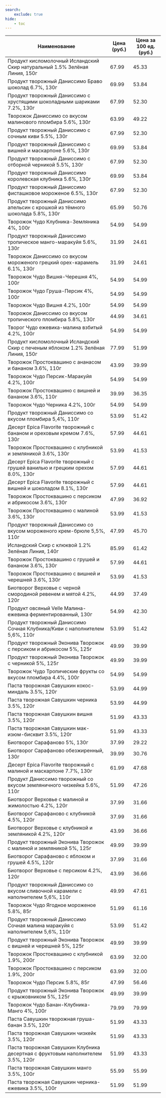 ```yaml
---
search:
    exclude: true
hide:
    - toc
---
```


| Наименование | Цена (руб.) | Цена за 100 ед. (руб.) |
| -- | -- | -- |
| Продукт кисломолочный Исландский Скир натуральный 1.5% Зелёная Линия, 150г | 67.99 | 45.33 |
| Продукт творожный Даниссимо Браво шоколад 6.7%, 130г | 69.99 | 53.84 |
| Продукт творожный Даниссимо с хрустящими шоколадными шариками 7.2%, 130г | 67.99 | 52.30 |
| Творожок Даниссимо со вкусом малинового пломбира 5.6%, 130г | 63.99 | 49.22 |
| Продукт творожный Даниссимо с сочным киви 5.5%, 130г | 67.99 | 52.30 |
| Продукт творожный Даниссимо с вишней и маскарпоне 5.6%, 130г | 69.99 | 53.84 |
| Продукт творожный Даниссимо с отборной черникой 5.5%, 130г | 67.99 | 52.30 |
| Продукт творожный Даниссимо королевская клубника 5.6%, 130г | 69.99 | 53.84 |
| Продукт творожный Даниссимо фисташковое мороженое 6.5%, 130г | 67.99 | 52.30 |
| Продукт творожный Даниссимо апельсин с крошкой из тёмного шоколада 5.8%, 130г | 65.99 | 50.76 |
| Творожок Чудо Клубника-Земляника 4%, 100г | 54.99 | 54.99 |
| Продукт творожный Даниссимо тропическое манго-маракуйя 5.6%, 130г | 31.99 | 24.61 |
| Творожок Даниссимо со вкусом мороженого грецкий орех-карамель 6.1%, 130г | 31.99 | 24.61 |
| Творожок Чудо Вишня-Черешня 4%, 100г | 54.99 | 54.99 |
| Творожок Чудо Груша-Персик 4%, 100г | 54.99 | 54.99 |
| Творожок Чудо Вишня 4.2%, 100г | 54.99 | 54.99 |
| Творожок Даниссимо со вкусом тропического пломбира 5.8%, 130г | 44.99 | 34.61 |
| Творог Чудо ежевика-малина взбитый 4.2%, 100г | 54.99 | 54.99 |
| Продукт кисломолочный Исландский Скир с печеным яблоком 1.2% Зелёная Линия, 150г | 77.99 | 51.99 |
| Творожок Простоквашино с ананасом и бананом 3.6%, 110г | 43.99 | 39.99 |
| Творожок Чудо Персик-Маракуйя 4.2%, 100г | 54.99 | 54.99 |
| Творожок Простоквашино с вишней и бананом 3.6%, 110г | 39.99 | 36.35 |
| Творожок Чудо Черника 4.2%, 100г | 54.99 | 54.99 |
| Продукт творожный Даниссимо со вкусом пломбира 5,4%, 110г | 53.99 | 51.42 |
| Десерт Epica Flavorite творожный с бананом и ореховым кремом 7.6%, 130г | 57.99 | 44.61 |
| Творожок Простоквашино с клубникой и земляникой 3.6%, 130г | 53.99 | 41.53 |
| Десерт Epica Flavorite творожный с грушей ванилью и грецким орехом 8.0%, 130г | 57.99 | 44.61 |
| Десерт Epica Flavorite творожный с вишней и шоколадом 8.1%, 130г | 57.99 | 44.61 |
| Творожок Простоквашино с персиком и абрикосом 3.6%, 130г | 47.99 | 36.92 |
| Творожок Простоквашино с малиной 3.6%, 130г | 53.99 | 41.53 |
| Продукт творожный Даниссимо со вкусом мороженого крем-брюле 5,5%, 110г | 47.99 | 45.70 |
| Исландский Скир с клюквой 1.2% Зелёная Линия, 140г | 85.99 | 61.42 |
| Творожок Простоквашино с грушей и бананом 3.6%, 130г | 57.99 | 44.61 |
| Творожок Простоквашино с вишней и черешней 3.6%, 130г | 53.99 | 41.53 |
| Биотворог Верховье с черной смородиной ревенем и мятой 4.2%, 120г | 44.99 | 37.49 |
| Продукт овсяный Velle Малина-ежевика ферментированный, 130г | 54.99 | 42.30 |
| Продукт творожный Даниссимо Сочная Клубника/Киви с наполнителем 5,6%, 110г | 53.99 | 51.42 |
| Продукт творожный Эконива Творожок с персиком и абрикосом 5%, 125г | 49.99 | 39.99 |
| Продукт творожный Эконива Творожок с черникой 5%, 125г | 49.99 | 39.99 |
| Творожок Чудо Тропические фрукты со вкусом пломбира 4.4%, 100г | 54.99 | 54.99 |
| Паста творожная Савушкин кокос-миндаль 3.5%, 120г | 53.99 | 44.99 |
| Паста творожная Савушкин черника 3.5%, 120г | 53.99 | 44.99 |
| Паста творожная Савушкин вишня 3.5%, 120г | 51.99 | 43.33 |
| Паста творожная Савушкин мак-изюм-бисквит 3.5%, 120г | 51.99 | 43.33 |
| Биотворог Сарафаново 5%, 130г | 37.99 | 29.22 |
| Биотворог Сарафаново обезжиренный, 130г | 39.99 | 30.76 |
| Десерт Epica Flavorite творожный с малиной и маскарпоне 7.7%, 130г | 61.99 | 47.68 |
| Продукт Даниссимо творожный со вкусом земляничного чизкейка 5.6%, 110г | 51.99 | 47.26 |
| Биотворог Верховье с малиной и жимолостью 4.2%, 120г | 37.99 | 31.66 |
| Биотворог Сарафаново с клубникой 4.5%, 120г | 37.99 | 31.66 |
| Биотворог Верховье с клубникой и земляникой 4.2%, 120г | 43.99 | 36.66 |
| Продукт творожный Эконива Творожок с малиной и земляникой 5%, 125г | 49.99 | 39.99 |
| Биотворог Сарафаново с яблоком и грушей 4.5%, 120г | 37.99 | 31.66 |
| Биотворог Верховье с персиком 4.2%, 120г | 43.99 | 36.66 |
| Продукт творожный Даниссимо со вкусом сливочной карамели с наполнителем 5,6%, 110г | 49.99 | 47.61 |
| Творожок Чудо Ягодное мороженое 5.8%, 85г | 51.99 | 61.16 |
| Продукт творожный Даниссимо Сочная малина маракуйя с наполнителем 5,6%, 110г | 53.99 | 51.42 |
| Продукт творожный Эконива Творожок с вишней и черешней 5%, 125г | 49.99 | 39.99 |
| Творожок Простоквашино с клубникой 1.9%, 200г | 63.99 | 32.00 |
| Творожок Простоквашино с персиком 1.9%, 200г | 63.99 | 32.00 |
| Творожок Чудо Персик 5.8%, 85г | 47.99 | 56.46 |
| Продукт творожный Эконива Творожок с крыжовником 5%, 125г | 49.99 | 39.99 |
| Творожок Чудо Банан-Клубника-Манго 4%, 100г | 79.99 | 79.99 |
| Паста Савушкин творожная груша-банан 3.5%, 120г | 51.99 | 43.33 |
| Паста творожная Савушкин чизкейк 3.5%, 120г | 51.99 | 43.33 |
| Паста творожная Савушкин Клубника десертная с фруктовым наполнителем 3.5%, 120г | 51.99 | 43.33 |
| Паста творожная Савушкин манго 3.5%, 100г | 55.99 | 55.99 |
| Паста творожная Савушкин черника-ежевика 3.5%, 100г | 51.99 | 51.99 |
